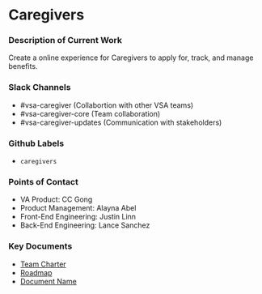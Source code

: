 # Caregivers

### Description of Current Work
Create a online experience for Caregivers to apply for, track, and manage benefits.

### Slack Channels
- #vsa-caregiver (Collabortion with other VSA teams)
- #vsa-caregiver-core (Team collaboration)
- #vsa-caregiver-updates (Communication with stakeholders)


### Github Labels
- `caregivers`


### Points of Contact 

- VA Product: CC Gong
- Product Management:  Alayna Abel
- Front-End Engineering: Justin Linn 
- Back-End Engineering: Lance Sanchez

### Key Documents

- [Team Charter]()
- [Roadmap]()
- [Document Name]()
